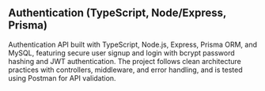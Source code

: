 ## Authentication (TypeScript, Node/Express, Prisma)

Authentication API built with TypeScript, Node.js, Express, Prisma ORM, and MySQL, featuring secure user signup and login with bcrypt password 
hashing and JWT authentication. The project follows clean architecture practices with controllers, middleware, and error handling, and is tested 
using Postman for API validation.

